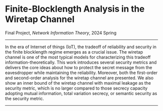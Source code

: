 # Finite-Blocklength Analysis in the Wiretap Channel

Final Project, _Network Information Theory_, 2024 Spring

---

In the era of Internet of things (IoT), the tradeoff of reliability and security in the finite blocklength
regime emerges as a crucial issue. The wiretap channel is one of the most typical models for characterizing
this tradeoff information-theoretically. This work introduces several security metrics and delivers the core
ideas about how to protect the secret message from the eavesdropper while maintaining the reliability.
Moreover, both the first-order and second-order analysis for the wiretap channel are presented.
We also show an inner bound of the wiretap channel with maximal leakage as the security metric, which
is no larger compared to those secrecy capacity adopting mutual information, total variation secrecy, or
semantic security as the security metric.

---

<VFDownload text='Download Paper' href='/projects/WTC-NIT/Finite_blocklength_WTC.pdf' as='Finite_blocklength_WTC.pdf'/>